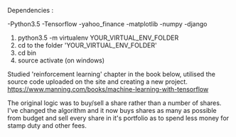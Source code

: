 Dependencies :

-Python3.5
-Tensorflow
-yahoo_finance
-matplotlib
-numpy
-django

1. python3.5 -m virtualenv YOUR_VIRTUAL_ENV_FOLDER
2. cd to the folder 'YOUR_VIRTUAL_ENV_FOLDER'
3. cd bin
4. source activate (on windows)

Studied 'reinforcement learning' chapter in the book below, utilised the source code uploaded on the site and creating a new project.
https://www.manning.com/books/machine-learning-with-tensorflow

The original logic was to buy/sell a share rather than a number of shares.
I've changed the algorithm and it now buys shares as many as possible from budget and sell every share in it's portfolio as to spend less money for stamp duty and other fees.
